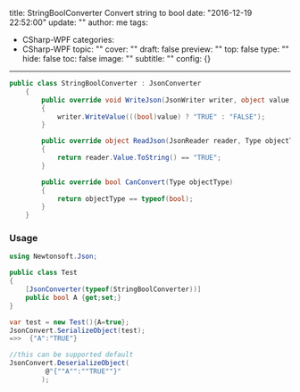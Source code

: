 title: StringBoolConverter Convert string to bool
date: "2016-12-19 22:52:00"
update: ""
author: me
tags:
- CSharp-WPF
categories:
- CSharp-WPF
topic: ""
cover: ""
draft: false
preview: ""
top: false
type: ""
hide: false
toc: false
image: ""
subtitle: ""
config: {}


---



```c#
public class StringBoolConverter : JsonConverter
    {
        public override void WriteJson(JsonWriter writer, object value, JsonSerializer serializer)
        {
            writer.WriteValue(((bool)value) ? "TRUE" : "FALSE");
        }

        public override object ReadJson(JsonReader reader, Type objectType, object existingValue, JsonSerializer serializer)
        {
            return reader.Value.ToString() == "TRUE";
        }

        public override bool CanConvert(Type objectType)
        {
            return objectType == typeof(bool);
        }
    }
```
### Usage

```c#
using Newtonsoft.Json;

public class Test
{
    [JsonConverter(typeof(StringBoolConverter))]
    public bool A {get;set;}
}

var test = new Test(){A=true};
JsonConvert.SerializeObject(test);
=>>  {"A":"TRUE"}

//this can be supported default
JsonConvert.DeserializeObject(
         @"{""A"":""TRUE""}"
        );
```
